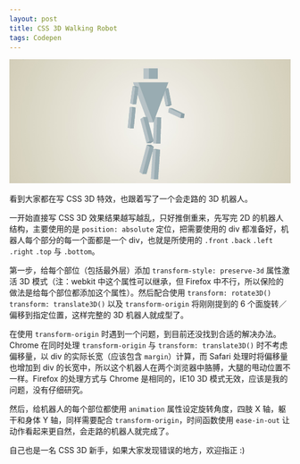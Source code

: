 ```yaml
---
layout: post
title: CSS 3D Walking Robot
tags: Codepen
---
```


[![CSS 3D Walking Robot](/upload/2013/codepen-5.jpg)](http://codepen.io/P233/pen/jrguI)

看到大家都在写 CSS 3D 特效，也跟着写了一个会走路的 3D 机器人。

一开始直接写 CSS 3D 效果结果越写越乱，只好推倒重来，先写完 2D 的机器人结构，主要使用的是 `position: absolute` 定位，把需要使用的 div 都准备好，机器人每个部分的每一个面都是一个 div，也就是所使用的 `.front` `.back` `.left` `.right` `.top` 与 `.bottom`。

第一步，给每个部位（包括最外层）添加 `transform-style: preserve-3d` 属性激活 3D 模式（注：webkit 中这个属性可以继承，但 Firefox 中不行，所以保险的做法是给每个部位都添加这个属性）。然后配合使用 `transform: rotate3D()` `transform: translate3D()` 以及 `transform-origin` 将刚刚提到的 6 个面旋转／偏移到指定位置，这样完整的 3D 机器人就成型了。

在使用 `transform-origin` 时遇到一个问题，到目前还没找到合适的解决办法。Chrome 在同时处理 `transform-origin` 与 `transform: translate3D()` 时不考虑偏移量，以 div 的实际长宽（应该包含 `margin`）计算，而 Safari 处理时将偏移量也增加到 div 的长宽中，所以这个机器人在两个浏览器中胳膊，大腿的甩动位置不一样。Firefox 的处理方式与 Chrome 是相同的，IE10 3D 模式无效，应该是我的问题，没有仔细研究。

然后，给机器人的每个部位都使用 `animation` 属性设定旋转角度，四肢 X 轴，躯干和身体 Y 轴，同样需要配合 `transform-origin`，时间函数使用 `ease-in-out` 让动作看起来更自然，会走路的机器人就完成了。

自己也是一名 CSS 3D 新手，如果大家发现错误的地方，欢迎指正 :)
